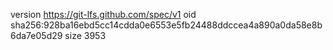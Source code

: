 version https://git-lfs.github.com/spec/v1
oid sha256:928ba16ebd5cc14cdda0e6553e5fb24488ddccea4a890a0da58e8b6da7e05d29
size 3953
